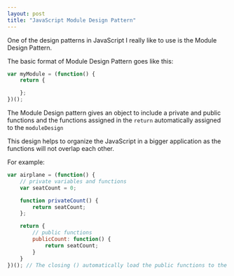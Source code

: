 ```yaml
---
layout: post 
title: "JavaScript Module Design Pattern"
---
```

<!-- Talks about how much I like about this design pattern. -->
<!-- https://addyosmani.com/resources/essentialjsdesignpatterns/book/#modulepatternjavascript -->

One of the design patterns in JavaScript I really like to use is the Module Design Pattern. 

The basic format of Module Design Pattern goes like this:

```javascript
var myModule = (function() {
	return {

	};
})();
```

The Module Design pattern gives an object to include a private and public functions and the functions assigned in the ```return``` automatically assigned to the ```moduleDesign```

This design helps to organize the JavaScript in a bigger application as the functions will not overlap each other. 

For example:

```javascript
var airplane = (function() {
	// private variables and functions
	var seatCount = 0;

	function privateCount() {
		return seatCount;
	};

	return {
		// public functions
		publicCount: function() {
			return seatCount;
		}
	}
})(); // The closing () automatically load the public functions to the module.
```
